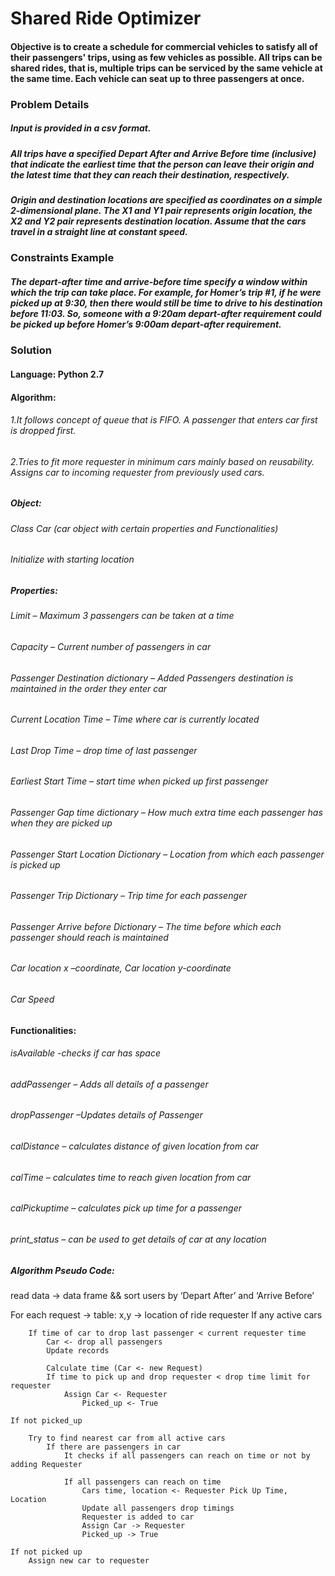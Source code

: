 # Shared Ride Optimizer

#### Objective is to create a schedule for commercial vehicles to satisfy all of their passengers' trips, using as few vehicles as possible. All trips can be shared rides, that is, multiple trips can be serviced by the same vehicle at the same time. Each vehicle can seat up to three passengers at once. 

### Problem Details  

##### Input is provided in a csv format. 

##### All trips have a specified Depart After and Arrive Before time (inclusive) that indicate the earliest time that the person can leave their origin and the latest time that they can reach their destination, respectively.

##### Origin and destination locations are specified as coordinates on a simple 2-dimensional plane. The X1 and Y1 pair represents origin location, the X2 and Y2 pair represents destination location. Assume that the cars travel in a straight line at constant speed.

### Constraints Example  

##### The depart-after time and arrive-before time specify a window within which the trip can take place. For example, for Homer’s trip #1, if he were picked up at 9:30, then there would still be time to drive to his destination before 11:03. So, someone with a 9:20am depart-after requirement could be picked up before Homer’s 9:00am depart-after requirement.   

### Solution  

#### Language: Python 2.7  

#### Algorithm:

###### 1.It follows concept of queue that is FIFO. A passenger that enters car first is dropped first. 
###### 2.Tries to fit more requester in minimum cars mainly based on reusability. Assigns car to incoming requester from previously used cars.  

##### Object:  
###### Class Car (car object with certain properties and Functionalities) 
###### Initialize with starting location 

##### Properties:  
###### Limit – Maximum 3 passengers can be taken at a time 
###### Capacity – Current number of passengers in car 
###### Passenger Destination dictionary – Added Passengers destination is maintained in the order they enter car 
###### Current Location Time – Time where car is currently located 
###### Last Drop Time – drop time of last passenger 
###### Earliest Start Time – start time when picked up first passenger 
###### Passenger Gap time dictionary – How much extra time each passenger has when they are picked up 
###### Passenger Start Location Dictionary – Location from which each passenger is picked up 
###### Passenger Trip Dictionary – Trip time for each passenger 
###### Passenger Arrive before Dictionary – The time before which each passenger should reach is maintained 
###### Car location x –coordinate,  Car location y-coordinate 
###### Car Speed 

#### Functionalities:  
###### isAvailable  -checks if car has space 
###### addPassenger – Adds all details of a passenger 
###### dropPassenger –Updates details of Passenger 
###### calDistance – calculates distance of given location from car 
###### calTime – calculates time to reach given location from car 
###### calPickuptime – calculates pick up time for a passenger 
###### print_status – can be used to get details of car at any location 
	

##### Algorithm Pseudo Code:
   read data -> data frame && sort users by ‘Depart After’ and ‘Arrive Before’ 

   For each request -> table: 
	x,y -> location of ride requester 
	If any active cars  

		If time of car to drop last passenger < current requester time 
			Car <- drop all passengers 
			Update records  
	
			Calculate time (Car <- new Request) 
			If time to pick up and drop requester < drop time limit for requester 
				Assign Car <- Requester 
					Picked_up <- True 
	
	If not picked_up 

		Try to find nearest car from all active cars 
			If there are passengers in car 
				It checks if all passengers can reach on time or not by adding Requester 

				If all passengers can reach on time 
					Cars time, location <- Requester Pick Up Time, Location 
					Update all passengers drop timings 
					Requester is added to car 
					Assign Car -> Requester 
					Picked_up -> True 	
	
	If not picked up 
		Assign new car to requester 


